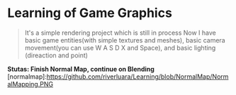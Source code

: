 # Learning of Game Graphics
>It's a simple rendering project which is still in process
>Now I have basic game entities(with simple textures and meshes), basic camera movement(you can use W A S D X and Space),
>and basic lighting (direaction and point)

**Stutas: Finish Normal Map, continue on Blending**
[normalmap]:https://github.com/riverluara/Learning/blob/NormalMap/NormalMapping.PNG
